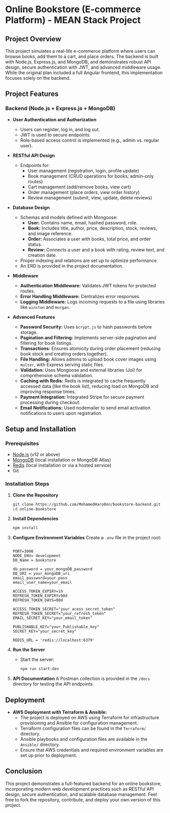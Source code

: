 # Online Bookstore (E-commerce Platform) - MEAN Stack Project

## Project Overview
This project simulates a real-life e-commerce platform where users can browse books, add them to a cart, and place orders. The backend is built with Node.js, Express.js, and MongoDB, and demonstrates robust API design, secure authentication with JWT, and advanced middleware usage. While the original plan included a full Angular frontend, this implementation focuses solely on the backend.

## Project Features

### Backend (Node.js + Express.js + MongoDB)
- **User Authentication and Authorization**
  - Users can register, log in, and log out.
  - JWT is used to secure endpoints.
  - Role-based access control is implemented (e.g., admin vs. regular user).

- **RESTful API Design**
  - Endpoints for:
    - User management (registration, login, profile update)
    - Book management (CRUD operations for books; admin-only routes)
    - Cart management (add/remove books, view cart)
    - Order management (place orders, view order history)
    - Review management (submit, view, update, delete reviews)

- **Database Design**
  - Schemas and models defined with Mongoose:
    - **User:** Contains name, email, hashed password, role.
    - **Book:** Includes title, author, price, description, stock, reviews, and image reference.
    - **Order:** Associates a user with books, total price, and order status.
    - **Review:** Connects a user and a book with rating, review text, and creation date.
  - Proper indexing and relations are set up to optimize performance.
  - An ERD is provided in the project documentation.

- **Middleware**
  - **Authentication Middleware:** Validates JWT tokens for protected routes.
  - **Error Handling Middleware:** Centralizes error responses.
  - **Logging Middleware:** Logs incoming requests to a file using libraries like `winston` and `morgan`.

- **Advanced Features**
  - **Password Security:** Uses `bcrypt.js` to hash passwords before storage.
  - **Pagination and Filtering:** Implements server-side pagination and filtering for book listings.
  - **Transactions:** Ensures atomicity during order placement (reducing book stock and creating orders together).
  - **File Handling:** Allows admins to upload book cover images using `multer`, with Express serving static files.
  - **Validation:** Uses Mongoose and external libraries (Joi) for comprehensive schema validation.
  - **Caching with Redis:** Redis is integrated to cache frequently accessed data (like the book list), reducing load on MongoDB and improving response times.
  - **Payment Integration:** Integrated Stripe for secure payment processing during checkout.
  - **Email Notifications:** Used nodemailer to send email activation notifications to users upon registration.

## Setup and Installation

### Prerequisites
- [Node.js](https://nodejs.org/) (v12 or above)
- [MongoDB](https://www.mongodb.com/) (local installation or MongoDB Atlas)
- [Redis](https://redis.io/) (local installation or via a hosted service)
- Git

### Installation Steps

1. **Clone the Repository**
   ```bash
   git clone https://github.com/MohamedHaro0on/bookstore-backend.git
   cd online-bookstore
   ```

2. **Install Dependencies**
   ```bash
   npm install
   ```

3. **Configure Environment Variables**
   Create a `.env` file in the project root:
   ```env

   PORT=3000
   NODE_ENV= development
   DB_Name = bookstore

   db_password = your_mongoDB_password
   DB_URI = your_mongoDB_uri
   email_password=your_pass
   email_user_name=your_email

   ACCESS_TOKEN_EXPIRY=1h
   REFRESH_TOKEN_EXPIRY=90d
   REFRESH_TOKEN_DAYS=90d

   ACCESS_TOKEN_SECRET="your_acess_secret_token"
   REFRESH_TOKEN_SECRET="your_refresh_token"
   EMAIL_SECRET_KEY="your_email_token"

   PUBLISHABLE_KEY="your_Publishable_key"
   SECRET_KEY="your_secret_key"

   REDIS_URL = 'redis://localhost:6379'
   ```

1. **Run the Server**
   - Start the server:
     ```bash
     npm run start:dev
     ```

2. **API Documentation**
   A Postman collection is provided in the `/docs` directory for testing the API endpoints.

## Deployment
- **AWS Deployment with Terraform & Ansible:**
  - The project is deployed on AWS using Terraform for infrastructure provisioning and Ansible for configuration management.
  - Terraform configuration files can be found in the `Terraform/` directory.
  - Ansible playbooks and configuration files are available in the `Ansible/` directory.
  - Ensure that AWS credentials and required environment variables are set up prior to deployment.

## Conclusion
This project demonstrates a full-featured backend for an online bookstore, incorporating modern web development practices such as RESTful API design, secure authentication, and scalable database management. Feel free to fork the repository, contribute, and deploy your own version of this project.
